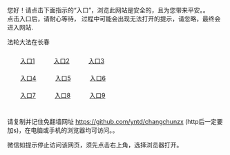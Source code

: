 您好！请点击下面指示的“入口”，浏览此网站是安全的，且为您带来平安。。 <br/>
点击入口后，请耐心等待， 过程中可能会出现无法打开的提示，请忽略，最终会进入网站. </br>

法轮大法在长春<br/>
<div style="padding:10px"><a style="margin:20px" target="_blank" href="https://d3po0xi9f9b5dx.cloudfront.net/2Qpsp?jqbwplvv" id="ccLink1" rel="nofollow">入口1</a> <a target="_blank" style="margin:20px" href="https://d1u39j4jtfithr.cloudfront.net/2Qpsp?mglsxv" id="ccLink2" rel="nofollow">入口2</a> <a style="margin:20px" target="_blank" href="https://d2oop7475b79yx.cloudfront.net/2Qpsp?tisdrzw" id="ccLink3" rel="nofollow">入口3</a></div>

<div style="padding:10px" ><a style="margin:20px" target="_blank" href="https://d3po0xi9f9b5dx.cloudfront.net/2Qpsp?jqbwplvv" id="ccLink4" rel="nofollow">入口4</a> <a style="margin:20px" href="https://d1u39j4jtfithr.cloudfront.net/2Qpsp?mglsxv" target="_blank" id="ccLink5" rel="nofollow">入口5</a> <a style="margin:20px" href="https://d2oop7475b79yx.cloudfront.net/2Qpsp?tisdrzw" target="_blank" id="ccLink6" rel="nofollow">入口6</a></div>

<div style="padding:10px"><a style="margin:20px" target="_blank" href="https://d3po0xi9f9b5dx.cloudfront.net/2Qpsp?jqbwplvv" id="ccLink7" rel="nofollow">入口7</a> <a style="margin:20px" href="https://d1u39j4jtfithr.cloudfront.net/2Qpsp?mglsxv" target="_blank" id="ccLink8" rel="nofollow">入口8</a> <a style="margin:20px" target="_blank" href="https://d2oop7475b79yx.cloudfront.net/2Qpsp?tisdrzw" id="ccLink9" rel="nofollow">入口9</a></div>

<br/>



请复制并记住免翻墙网址 https://github.com/yntd/changchunzx (http后一定要加s)，在电脑或手机的浏览器均可访问。。<br/>

微信如提示停止访问该网页，须先点击右上角，选择浏览器打开。
